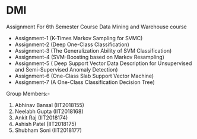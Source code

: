 # DMI
Assignment For 6th Semester Course Data Mining and Warehouse course

 - Assignment-1 (K-Times Markov Sampling for SVMC) <br/>
 - Assignment-2 (Deep One-Class Classification) <br/>
 - Assignment-3 (The Generalization Ability of SVM 
 Classification) <br/>
 - Assignment-4 (SVM-Boosting based on Markov Resampling) <br/>
 - Assignment-5 ( Deep Support Vector Data Description for Unsupervised and Semi-Supervised Anomaly Detection)<br/>
 - Assignment-6 (One-Class Slab Support Vector Machine) <br/>
 - Assignment-7 (A One-Class Classification Decision Tree) <br/>


Group Members:-

1. Abhinav Bansal (IIT2018155) <br/>
2. Neelabh Gupta  (IIT2018168) <br/>
3. Ankit Raj      (IIT2018174) <br/>
4. Ashish Patel   (IIT2018175) <br/>
5. Shubham Soni   (IIT2018177) <br/>